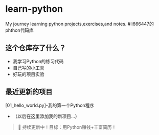 # learn-python
My journey learning python projects,exercises,and notes.
#li666447的phthon代码库
## 这个仓库存了什么？
- 我学习Python的练习代码
- 自己写的小工具
- 好玩的项目实验

## 最近更新的项目
[01_hello_world.py]-我的第一个Python程序
*   （以后在这里添加我的新项目...）

> 🚀 持续更新中！目标：用Python赚钱+丰富简历！
